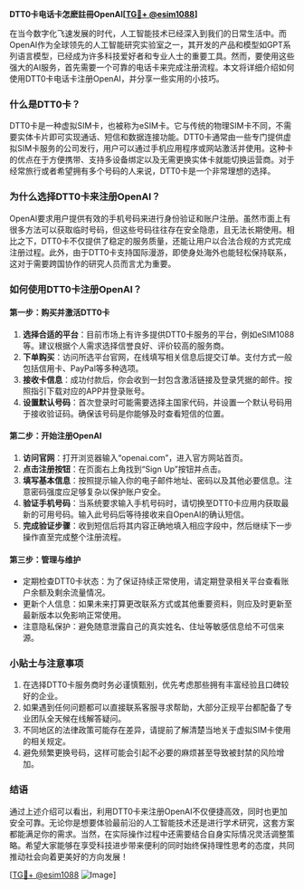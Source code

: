 **DTT0卡电话卡怎麽註冊OpenAI[[TG💪+ @esim1088](https://t.me/s/esim1088)]**

在当今数字化飞速发展的时代，人工智能技术已经深入到我们的日常生活中。而OpenAI作为全球领先的人工智能研究实验室之一，其开发的产品和模型如GPT系列语言模型，已经成为许多科技爱好者和专业人士的重要工具。然而，要使用这些强大的AI服务，首先需要一个可靠的电话卡来完成注册流程。本文将详细介绍如何使用DTT0卡电话卡注册OpenAI，并分享一些实用的小技巧。

### 什么是DTT0卡？

DTT0卡是一种虚拟SIM卡，也被称为eSIM卡。它与传统的物理SIM卡不同，不需要实体卡片即可实现通话、短信和数据连接功能。DTT0卡通常由一些专门提供虚拟SIM卡服务的公司发行，用户可以通过手机应用程序或网站激活并使用。这种卡的优点在于方便携带、支持多设备绑定以及无需更换实体卡就能切换运营商。对于经常旅行或者希望拥有多个号码的人来说，DTT0卡是一个非常理想的选择。

### 为什么选择DTT0卡来注册OpenAI？

OpenAI要求用户提供有效的手机号码来进行身份验证和账户注册。虽然市面上有很多方法可以获取临时号码，但这些号码往往存在安全隐患，且无法长期使用。相比之下，DTT0卡不仅提供了稳定的服务质量，还能让用户以合法合规的方式完成注册过程。此外，由于DTT0卡支持国际漫游，即使身处海外也能轻松保持联系，这对于需要跨国协作的研究人员而言尤为重要。

### 如何使用DTT0卡注册OpenAI？

#### 第一步：购买并激活DTT0卡

1. **选择合适的平台**：目前市场上有许多提供DTT0卡服务的平台，例如eSIM1088等。建议根据个人需求选择信誉良好、评价较高的服务商。
2. **下单购买**：访问所选平台官网，在线填写相关信息后提交订单。支付方式一般包括信用卡、PayPal等多种选项。
3. **接收卡信息**：成功付款后，你会收到一封包含激活链接及登录凭据的邮件。按照指引下载对应的APP并登录账号。
4. **设置默认号码**：首次登录时可能需要选择主国家代码，并设置一个默认号码用于接收验证码。确保该号码是你能够及时查看短信的位置。

#### 第二步：开始注册OpenAI

1. **访问官网**：打开浏览器输入“openai.com”，进入官方网站首页。
2. **点击注册按钮**：在页面右上角找到“Sign Up”按钮并点击。
3. **填写基本信息**：按照提示输入你的电子邮件地址、密码以及其他必要信息。注意密码强度应足够复杂以保护账户安全。
4. **验证手机号码**：当系统要求输入手机号码时，请切换至DTT0卡应用内获取最新的可用号码。输入此号码后等待接收来自OpenAI的确认短信。
5. **完成验证步骤**：收到短信后将其内容正确地填入相应字段中，然后继续下一步操作直至完成整个注册流程。

#### 第三步：管理与维护

- 定期检查DTT0卡状态：为了保证持续正常使用，请定期登录相关平台查看账户余额及剩余流量情况。
- 更新个人信息：如果未来打算更改联系方式或其他重要资料，则应及时更新至最新版本以免影响正常使用。
- 注意隐私保护：避免随意泄露自己的真实姓名、住址等敏感信息给不可信来源。

### 小贴士与注意事项

1. 在选择DTT0卡服务商时务必谨慎甄别，优先考虑那些拥有丰富经验且口碑较好的企业。
2. 如果遇到任何问题都可以直接联系客服寻求帮助，大部分正规平台都配备了专业团队全天候在线解答疑问。
3. 不同地区的法律政策可能存在差异，请提前了解清楚当地关于虚拟SIM卡使用的相关规定。
4. 避免频繁更换号码，这样可能会引起不必要的麻烦甚至导致被封禁的风险增加。

### 结语

通过上述介绍可以看出，利用DTT0卡来注册OpenAI不仅便捷高效，同时也更加安全可靠。无论你是想要体验最前沿的人工智能技术还是进行学术研究，这套方案都能满足你的需求。当然，在实际操作过程中还需要结合自身实际情况灵活调整策略。希望大家能够在享受科技进步带来便利的同时始终保持理性思考的态度，共同推动社会向着更美好的方向发展！

[[TG💪+ @esim1088](https://t.me/s/esim1088) ![Image](https://i.postimg.cc/4NQfJmqS/Snipaste-2025-05-13-00-14-12.png)]